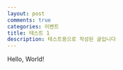 ```yaml
---
layout: post
comments: true
categories: 이벤트
title: 테스트 1
description: 테스트용으로 작성된 글입니다
---
```


Hello, World!
